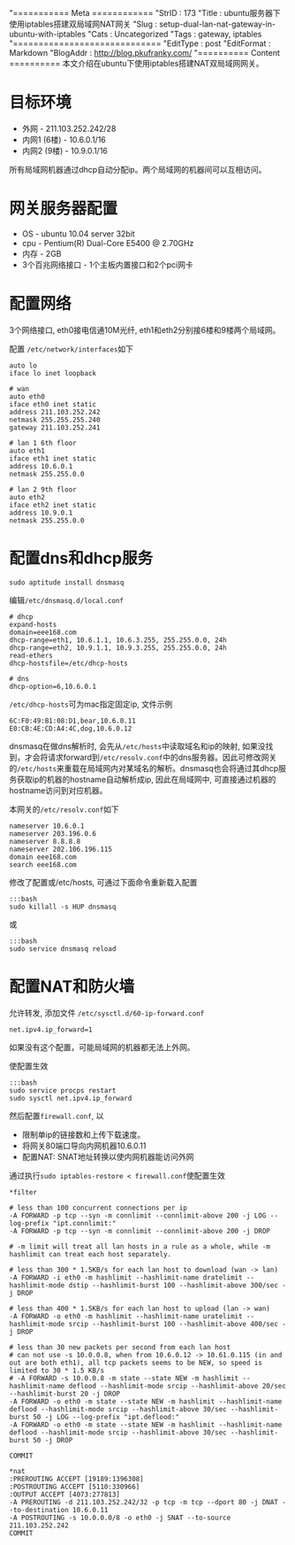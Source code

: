 "=========== Meta ============
"StrID : 173
"Title : ubuntu服务器下使用iptables搭建双局域网NAT网关
"Slug  : setup-dual-lan-nat-gateway-in-ubuntu-with-iptables
"Cats  : Uncategorized
"Tags  : gateway, iptables
"=============================
"EditType   : post
"EditFormat : Markdown
"BlogAddr   : http://blog.pkufranky.com/
"========== Content ==========
本文介绍在ubuntu下使用iptables搭建NAT双局域网网关。

# 目标环境

- 外网 - 211.103.252.242/28
- 内网1 (6楼) - 10.6.0.1/16
- 内网2 (9楼) - 10.9.0.1/16

所有局域网机器通过dhcp自动分配ip。两个局域网的机器间可以互相访问。

# 网关服务器配置

* OS - ubuntu 10.04 server 32bit
* cpu - Pentium(R) Dual-Core E5400  @ 2.70GHz
* 内存 - 2GB
* 3个百兆网络接口 - 1个主板内置接口和2个pci网卡

<!--more--> 

# 配置网络

3个网络接口, eth0接电信通10M光纤, eth1和eth2分别接6楼和9楼两个局域网。

配置 `/etc/network/interfaces`如下

	auto lo
	iface lo inet loopback

	# wan
	auto eth0
	iface eth0 inet static
	address 211.103.252.242
	netmask 255.255.255.240
	gateway 211.103.252.241

	# lan 1 6th floor
	auto eth1
	iface eth1 inet static
	address 10.6.0.1
	netmask 255.255.0.0

	# lan 2 9th floor
	auto eth2
	iface eth2 inet static
	address 10.9.0.1
	netmask 255.255.0.0

# 配置dns和dhcp服务

	sudo aptitude install dnsmasq

编辑`/etc/dnsmasq.d/local.conf`

	# dhcp
	expand-hosts
	domain=eee168.com
	dhcp-range=eth1, 10.6.1.1, 10.6.3.255, 255.255.0.0, 24h
	dhcp-range=eth2, 10.9.1.1, 10.9.3.255, 255.255.0.0, 24h
	read-ethers
	dhcp-hostsfile=/etc/dhcp-hosts

	# dns
	dhcp-option=6,10.6.0.1

`/etc/dhcp-hosts`可为mac指定固定ip, 文件示例

	6C:F0:49:B1:08:D1,bear,10.6.0.11
	E0:CB:4E:CD:A4:4C,dog,10.6.0.12

dnsmasq在做dns解析时, 会先从`/etc/hosts`中读取域名和ip的映射, 如果没找到，才会将请求forward到`/etc/resolv.conf`中的dns服务器。因此可修改网关的`/etc/hosts`来重载在局域网内对某域名的解析。dnsmasq也会将通过其dhcp服务获取ip的机器的hostname自动解析成ip, 因此在局域网中, 可直接通过机器的hostname访问到对应机器。

本网关的`/etc/resolv.conf`如下

	nameserver 10.6.0.1
	nameserver 203.196.0.6
	nameserver 8.8.8.8
	nameserver 202.106.196.115
	domain eee168.com
	search eee168.com

修改了配置或/etc/hosts, 可通过下面命令重新载入配置

	:::bash
	sudo killall -s HUP dnsmasq

或

	:::bash
	sudo service dnsmasq reload


# 配置NAT和防火墙

允许转发, 添加文件 `/etc/sysctl.d/60-ip-forward.conf`

	net.ipv4.ip_forward=1

如果没有这个配置，可能局域网的机器都无法上外网。

使配置生效

	:::bash
	sudo service procps restart
	sudo sysctl net.ipv4.ip_forward

然后配置`firewall.conf`, 以

- 限制单ip的链接数和上传下载速度。
- 将网关80端口导向内网机器10.6.0.11
- 配置NAT: SNAT地址转换以使内网机器能访问外网

通过执行`sudo iptables-restore < firewall.conf`使配置生效

	*filter

	# less than 100 concurrent connections per ip
	-A FORWARD -p tcp --syn -m connlimit --connlimit-above 200 -j LOG --log-prefix "ipt.connlimit:"
	-A FORWARD -p tcp --syn -m connlimit --connlimit-above 200 -j DROP

	# -m limit will treat all lan hosts in a rule as a whole, while -m hashlimit can treat each host separately.

	# less than 300 * 1.5KB/s for each lan host to download (wan -> lan)
	-A FORWARD -i eth0 -m hashlimit --hashlimit-name dratelimit --hashlimit-mode dstip --hashlimit-burst 100 --hashlimit-above 300/sec -j DROP

	# less than 400 * 1.5KB/s for each lan host to upload (lan -> wan)
	-A FORWARD -o eth0 -m hashlimit --hashlimit-name uratelimit --hashlimit-mode srcip --hashlimit-burst 100 --hashlimit-above 400/sec -j DROP

	# less than 30 new packets per second from each lan host
	# can not use -s 10.0.0.8, when from 10.6.0.12 -> 10.61.0.115 (in and out are both eth1), all tcp packets seems to be NEW, so speed is limited to 30 * 1.5 KB/s
	# -A FORWARD -s 10.0.0.8 -m state --state NEW -m hashlimit --hashlimit-name deflood --hashlimit-mode srcip --hashlimit-above 20/sec --hashlimit-burst 20 -j DROP
	-A FORWARD -o eth0 -m state --state NEW -m hashlimit --hashlimit-name deflood --hashlimit-mode srcip --hashlimit-above 30/sec --hashlimit-burst 50 -j LOG --log-prefix "ipt.deflood:"
	-A FORWARD -o eth0 -m state --state NEW -m hashlimit --hashlimit-name deflood --hashlimit-mode srcip --hashlimit-above 30/sec --hashlimit-burst 50 -j DROP

	COMMIT

	*nat
	:PREROUTING ACCEPT [19189:1396308]
	:POSTROUTING ACCEPT [5110:330966]
	:OUTPUT ACCEPT [4073:277813]
	-A PREROUTING -d 211.103.252.242/32 -p tcp -m tcp --dport 80 -j DNAT --to-destination 10.6.0.11 
	-A POSTROUTING -s 10.0.0.0/8 -o eth0 -j SNAT --to-source 211.103.252.242
	COMMIT

